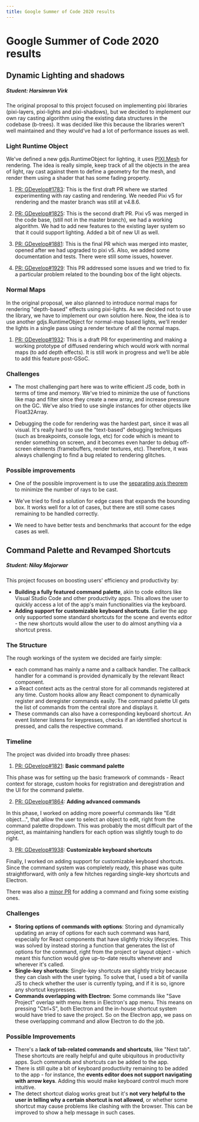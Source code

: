 ```yaml
---
title: Google Summer of Code 2020 results
---
```

# Google Summer of Code 2020 results

## Dynamic Lighting and shadows

##### Student: Harsimran Virk

The original proposal to this project focused on implementing pixi libraries (pixi-layers, pixi-lights and pixi-shadows),
but we decided to implement our own ray casting algorithm using the existing data structures in the codebase (b-trees).
It was decided like this because the libraries weren’t well maintained and they would’ve had a lot of performance issues
as well.

### Light Runtime Object

We've defined a new gdjs.RuntimeObject for lighting, it uses [PIXI.Mesh](https://pixijs.download/dev/docs/PIXI.Mesh_.html) for
rendering. The idea is really simple, keep track of all the objects in the area of light, ray cast against them to define a geometry
 for the mesh, and render them using a shader that has some fading property.

1. [PR: GDevelop#1783](https://github.com/4ian/GDevelop/pull/1783): This is the first draft PR where we started
experimenting with ray casting and rendering. We needed Pixi v5 for rendering and the master branch was still at v4.8.6.

2. [PR: GDevelop#1825](https://github.com/4ian/GDevelop/pull/1825): This is the second draft PR. Pixi v5 was
merged in the code base, (still not in the master branch), we had a working algorithm. We had to add new features to the
existing layer system so that it could support lighting. Added a bit of new UI as well.

3. [PR: GDevelop#1881](https://github.com/4ian/GDevelop/pull/1881): This is the final PR which was merged
into master, opened after we had upgraded to pixi v5. Also, we added some documentation and tests. There were still
some issues, however.

4. [PR: GDevelop#1929](https://github.com/4ian/GDevelop/pull/1929): This PR addressed some issues and
we tried to fix a particular problem related to the bounding box of the light objects.

### Normal Maps

In the original proposal, we also planned to introduce normal maps for rendering "depth-based" effects using pixi-lights. As we
decided not to use the library, we have to implement our own solution here. Now, the idea is to use another gdjs.RuntimeObject
for normal-map based lights, we'll render the lights in a single pass using a render texture of all the normal maps.

1. [PR: GDevelop#1932](https://github.com/4ian/GDevelop/pull/1932): This is a draft PR for experimenting and
making a working prototype of diffused rendering which would work with normal maps (to add depth effects). It is still
work in progress and we’ll be able to add this feature post-GSoC.

### Challenges

  * The most challenging part here was to write efficient JS code, both in terms of time and memory. We've tried to minimize
the use of functions like map and filter since they create a new array, and increase pressure on the GC. We've also tried to use
single instances for other objects like Float32Array.

  * Debugging the code for rendering was the hardest part, since it was all visual. It's really hard to use the "text-based"
debugging techniques (such as breakpoints, console logs, etc) for code which is meant to render something on screen, and
it becomes even harder to debug off-screen elements (framebuffers, render textures, etc). Therefore, it was always challenging
to find a bug related to rendering glitches.

### Possible improvements

  * One of the possible improvement is to use the [separating axis theorem](https://en.wikipedia.org/wiki/Hyperplane_separation_theorem)
to minimize the number of rays to be cast.

  *  We've tried to find a solution for edge cases that expands the bounding box. It works well for a lot of cases, but there are
still some cases remaining to be handled correctly.

  * We need to have better tests and benchmarks that account for the edge cases as well.



## Command Palette and Revamped Shortcuts

##### Student: Nilay Majorwar

This project focuses on boosting users' efficiency and productivity by:

- **Building a fully featured command palette**, akin to code editors like Visual Studio Code and other productivity apps. This allows the user to quickly access a lot of the app's main functionalities via the keyboard.
- **Adding support for customizable keyboard shortcuts**. Earlier the app only supported some standard shortcuts for the scene and events editor - the new shortcuts would allow the user to do almost anything via a shortcut press.

### The Structure

The rough workings of the system we decided are fairly simple:

- each command has mainly a name and a callback handler. The callback handler for a command is provided dynamically by the relevant React component.
- a React context acts as the central store for all commands registered at any time. Custom hooks allow any React component to dynamically register and deregister commands easily. The command palette UI gets the list of commands from the central store and displays it.
- These commands can also have a corresponding keyboard shortcut. An event listener listens for keypresses, checks if an identified shortcut is pressed, and calls the respective command.

### Timeline

The project was divided into broadly three phases:

1. [PR: GDevelop#1821](https://github.com/4ian/GDevelop/pull/1821): **Basic command palette**

  This phase was for setting up the basic framework of commands - React context for storage, custom hooks for registration and deregistration and the UI for the command palette.

2. [PR: GDevelop#1864](https://github.com/4ian/GDevelop/pull/1864): **Adding advanced commands**

  In this phase, I worked on adding more powerful commands like "Edit object...", that allow the user to select an object to edit, right from the command palette dropdown. This was probably the most difficult part of the project, as maintaining handlers for each option was slightly tough to do right.

3. [PR: GDevelop#1938](https://github.com/4ian/GDevelop/pull/1938): **Customizable keyboard shortcuts**

  Finally, I worked on adding support for customizable keyboard shortcuts. Since the command system was completely ready, this phase was quite straightforward, with only a few hitches regarding single-key shortcuts and Electron.

There was also a [minor PR](https://github.com/4ian/GDevelop/pull/1896) for adding a command and fixing some existing ones.

### Challenges

- **Storing options of commands with options**: Storing and dynamically updating an array of options for each such command was hard, especially for React components that have slightly tricky lifecycles. This was solved by instead storing a function that generates the list of options for the command, right from the project or layout object - which meant this function would give up-to-date results whenever and wherever it's called.
- **Single-key shortcuts**: Single-key shortcuts are slightly tricky because they can clash with the user typing. To solve that, I used a bit of vanilla JS to check whether the user is currently typing, and if it is so, ignore any shortcut keypresses.
- **Commands overlapping with Electron**: Some commands like "Save Project" overlap with menu items in Electron's app menu. This means on pressing "Ctrl+S", both Electron and the in-house shortcut system would have tried to save the project. So on the Electron app, we pass on these overlapping command and allow Electron to do the job.

### Possible Improvements

- There's a **lack of tab-related commands and shortcuts**, like "Next tab". These shortcuts are really helpful and quite ubiquitous in productivity apps. Such commands and shortcuts can be added to the app.
- There is still quite a bit of keyboard productivity remaining to be added to the app - for instance, the **events editor does not support navigating with arrow keys**. Adding this would make keyboard control much more intuitive.
- The detect shortcut dialog works great but it's **not very helpful to the user in telling why a certain shortcut is not allowed**, or whether some shortcut may cause problems like clashing with the browser. This can be improved to show a help message in such cases.